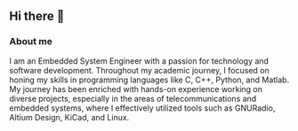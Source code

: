 ## Hi there 👋 
### About me
I am an Embedded System Engineer with a passion for technology and software development. Throughout my academic journey, I focused on honing my skills in programming languages like C, C++, Python, and Matlab. My journey has been enriched with hands-on experience working on diverse projects, especially in the areas of telecommunications and embedded systems, where I effectively utilized tools such as GNURadio, Altium Design, KiCad, and Linux.



<!--
**kemaluzgoren/kemaluzgoren** is a ✨ _special_ ✨ repository because its `README.md` (this file) appears on your GitHub profile.

Here are some ideas to get you started:

- 🔭 I’m currently working on ...
- 🌱 I’m currently learning ...
- 👯 I’m looking to collaborate on ...
- 🤔 I’m looking for help with ...
- 💬 Ask me about ...
- 📫 How to reach me: ...
- 😄 Pronouns: ...
- ⚡ Fun fact: ...
-->
